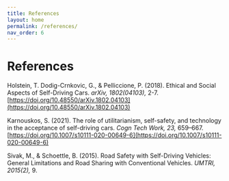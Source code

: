```yaml
---
title: References
layout: home
permalink: /references/
nav_order: 6
---
```


# References

Holstein, T. Dodig-Crnkovic, G., & Pelliccione, P. (2018). Ethical and Social Aspects of Self-Driving Cars. _arXiv, 1802(04103),_ 2-7. [https://doi.org/10.48550/arXiv.1802.04103](https://doi.org/10.48550/arXiv.1802.04103)

Karnouskos, S. (2021). The role of utilitarianism, self-safety, and technology in the acceptance of self-driving cars. _Cogn Tech Work, 23,_ 659–667. [https://doi.org/10.1007/s10111-020-00649-6](https://doi.org/10.1007/s10111-020-00649-6)

Sivak, M., & Schoettle, B. (2015). Road Safety with Self-Driving Vehicles: General Limitations and Road Sharing with Conventional Vehicles. _UMTRI, 2015(2),_ 9.
